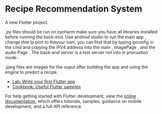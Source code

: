 # Recipe Recommendation System

A new Flutter project.

.py files should be run on oycharm make sure you have all libraries installed before running the back-end. Use android studio to run the main app , change thte Ip port to theyour own, you can find that by typing ipconfig in the cmd and copying the IPV4 address into the main , imagePage , and the audio Page . The back-end server is a test server not into in procustion mode .

.jpeg files are images for the ouput after building the app and using the engine to predict a recipe.

- [Lab: Write your first Flutter app](https://docs.flutter.dev/get-started/codelab)
- [Cookbook: Useful Flutter samples](https://docs.flutter.dev/cookbook)

For help getting started with Flutter development, view the
[online documentation](https://docs.flutter.dev/), which offers tutorials,
samples, guidance on mobile development, and a full API reference.
